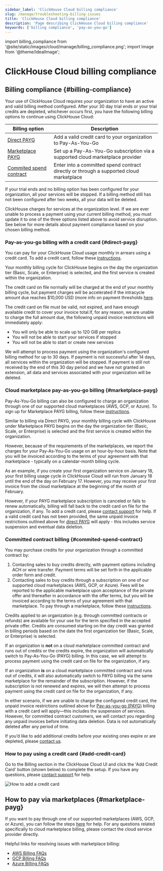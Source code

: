 ```yaml
---
sidebar_label: 'ClickHouse Cloud billing compliance'
slug: /manage/troubleshooting-billing-issues
title: 'ClickHouse Cloud billing compliance'
description: 'Page describing ClickHouse Cloud billing compliance'
keywords: ['billing compliance', 'pay-as-you-go']
---
```


import billing_compliance from '@site/static/images/cloud/manage/billing_compliance.png';
import Image from '@theme/IdealImage';

# ClickHouse Cloud billing compliance

## Billing compliance {#billing-compliance}

Your use of ClickHouse Cloud requires your organization to have an active and 
valid billing method configured. After your 30 day trial ends or your trial 
credits are depleted, whichever occurs first, you have the following billing 
options to continue using ClickHouse Cloud:

| Billing option                                      | Description                                                                             |
|-----------------------------------------------------|-----------------------------------------------------------------------------------------|
| [Direct PAYG](#direct-payg)                         | Add a valid credit card to your organization to Pay-As-You-Go                           |
| [Marketplace PAYG](#marketplace-payg)               | Set up a Pay-As-You-Go subscription via a supported cloud marketplace provider          |
| [Commited spend contract](#commited-spend-contract) | Enter into a committed spend contract directly or through a supported cloud marketplace |

If your trial ends and no billing option has been configured for your organization,
all your services will be stopped. If a billing method still has not been 
configured after two weeks, all your data will be deleted.

ClickHouse charges for services at the organization level. If we are ever unable
to process a payment using your current billing method, you must update it to one
of the three options listed above to avoid service disruption. See below for more
details about payment compliance based on your chosen billing method.

### Pay-as-you-go billing with a credit card {#direct-payg}

You can pay for your ClickHouse Cloud usage monthly in arrears using a credit card.
To add a credit card, follow these [instructions](#add-credit-card).

Your monthly billing cycle for ClickHouse begins on the day the organization tier
(Basic, Scale, or Enterprise) is selected, and the first service is created within
the organization. 

The credit card on file normally will be charged at the end of your monthly 
billing cycle, but payment charges will be accelerated if the intracycle amount
due reaches $10,000 USD (more info on payment thresholds [here](/cloud/billing/payment-thresholds).

The credit card on file must be valid, not expired, and have enough available 
credit to cover your invoice total.If, for any reason, we are unable to charge 
the full amount due, the following unpaid invoice restrictions will immediately
apply:

* You will only be able to scale up to 120 GiB per replica
* You will not be able to start your services if stopped
* You will not be able to start or create new services

We will attempt to process payment using the organization's configured billing 
method for up to 30 days. If payment is not successful after 14 days, all services
within the organization will be stopped. If payment is still not received by the 
end of this 30 day period and we have not granted an extension, all data and 
services associated with your organization will be deleted.

### Cloud marketplace pay-as-you-go billing {#marketplace-payg}

Pay-As-You-Go billing can also be configured to charge an organization through one of our supported cloud marketplaces 
(AWS, GCP, or Azure). To sign up for Marketplace PAYG billing, follow these 
[instructions](#marketplace-payg).

Similar to billing via Direct PAYG, your monthly billing cycle with ClickHouse 
under Marketplace PAYG begins on the day the organization tier (Basic, Scale, 
or Enterprise) is selected and the first service is created within the 
organization.

However, because of the requirements of the marketplaces, we report the charges 
for your Pay-As-You-Go usage on an hour-by-hour basis. Note that you will be 
invoiced according to the terms of your agreement with that marketplace - typically
on a calendar-month billing cycle. 

As an example, if you create your first organization service on January 18, your 
first billing usage cycle in ClickHouse Cloud will run from January 18 until the
end of the day on February 17. However, you may receive your first invoice from 
the cloud marketplace at the beginning of the month of February.

However, if your PAYG marketplace subscription is canceled or fails to renew 
automatically, billing will fall back to the credit card on file for the 
organization, if any. To add a credit card, please [contact support](/about-us/support)
for help. If a valid credit card has not been provided, the same unpaid invoice 
restrictions outlined above for [direct PAYG](#direct-payg) will apply - this 
includes service suspension and eventual data deletion.

### Committed contract billing {#commited-spend-contract}

You may purchase credits for your organization through a committed contract by:

1. Contacting sales to buy credits directly, with payment options including ACH 
   or wire transfer. Payment terms will be set forth in the applicable order form 
   and credit.
2. Contacting sales to buy credits through a subscription on one of our supported
   cloud marketplaces (AWS, GCP, or Azure). Fees will be reported to the applicable
   marketplace upon acceptance of the private offer and thereafter in accordance 
   with the offer terms, but you will be invoiced according to the terms of your
   agreement with that marketplace. To pay through a marketplace, follow these
   [instructions](#marketplace-payg).

Credits applied to an organization (e.g. through committed contracts or refunds) 
are available for your use for the term specified in the accepted private offer. 
Credits are consumed starting on the day credit was granted in billing periods 
based on the date the first organization tier (Basic, Scale, or Enterprise) is 
selected.

If an organization is **not** on a cloud marketplace committed contract and runs 
out of credits or the credits expire, the organization will automatically switch 
to Pay-As-You-Go (PAYG) billing. In this case, we will attempt to process payment 
using the credit card on file for the organization, if any.

If an organization **is** on a cloud marketplace committed contract and runs out
of credits, it will also automatically switch to PAYG billing via the same 
marketplace for the remainder of the subscription. However, if the subscription 
is not renewed and expires, we will then attempt to process payment using the 
credit card on file for the organization, if any.

In either scenario, if we are unable to charge the configured credit card, the 
unpaid invoice restrictions outlined above for [Pay-as-you-go (PAYG)](#direct-payg)
billing with a credit card will apply—this includes the suspension of services. 
However, for committed contract customers, we will contact you regarding any 
unpaid invoices before initiating data deletion. Data is not automatically 
deleted after any period of time.

If you’d like to add additional credits before your existing ones expire or are 
depleted, please [contact us](https://clickhouse.com/company/contact).

### How to pay using a credit card {#add-credit-card}

Go to the Billing section in the ClickHouse Cloud UI and click the 'Add Credit Card'
button (shown below) to complete the setup. If you have any questions, please 
[contact support](/about-us/support) for help.

<Image img={billing_compliance} size="md" alt="How to add a credit card" />

## How to pay via marketplaces {#marketplace-payg}

If you want to pay through one of our supported marketplaces (AWS, GCP, or Azure),
you can follow the steps [here](/cloud/marketplace/marketplace-billing) for help. 
For any questions related specifically to cloud marketplace billing, please 
contact the cloud service provider directly.

Helpful links for resolving issues with marketplace billing:
* [AWS Billing FAQs](https://aws.amazon.com/aws-cost-management/aws-billing/faqs/)
* [GCP Billing FAQs](https://cloud.google.com/compute/docs/billing-questions)
* [Azure Billing FAQs](https://learn.microsoft.com/en-us/azure/cost-management-billing/cost-management-billing-faq)
